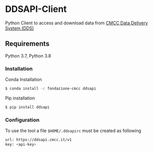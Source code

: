 # DDSAPI-Client
Python Client to access and download data from [CMCC Data Delivery System (DDS)](https://dds.cmcc.it)

## Requirements
Python 3.7, Python 3.8

### Installation  
Conda Installation
```bash
$ conda install -c fondazione-cmcc ddsapi 
```

Pip installation
```bash
$ pip install ddsapi
```

### Configuration
To use the tool a file `$HOME/.ddsapirc` must be created as following

```bash
url: https://ddsapi.cmcc.it/v1
key: <api-key>
```